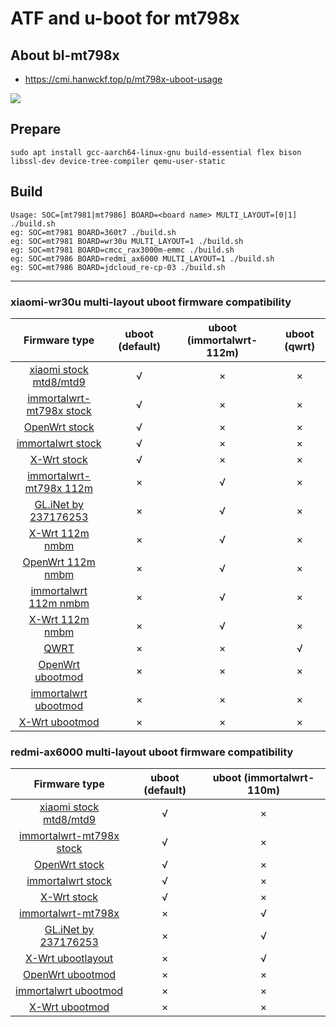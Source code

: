 # ATF and u-boot for mt798x

## About bl-mt798x
- https://cmi.hanwckf.top/p/mt798x-uboot-usage

![](/u-boot.gif)

## Prepare

```
sudo apt install gcc-aarch64-linux-gnu build-essential flex bison libssl-dev device-tree-compiler qemu-user-static
```

## Build
```
Usage: SOC=[mt7981|mt7986] BOARD=<board name> MULTI_LAYOUT=[0|1] ./build.sh
eg: SOC=mt7981 BOARD=360t7 ./build.sh
eg: SOC=mt7981 BOARD=wr30u MULTI_LAYOUT=1 ./build.sh
eg: SOC=mt7981 BOARD=cmcc_rax3000m-emmc ./build.sh
eg: SOC=mt7986 BOARD=redmi_ax6000 MULTI_LAYOUT=1 ./build.sh
eg: SOC=mt7986 BOARD=jdcloud_re-cp-03 ./build.sh
```

---

### xiaomi-wr30u multi-layout uboot firmware compatibility
|Firmware type|uboot (default)|uboot (immortalwrt-112m)|uboot (qwrt)|
|:----:|:----:|:----:|:----:|
|[xiaomi stock mtd8/mtd9](https://github.com/hanwckf/xiaomi-router-stock-ubi-bin/tree/main/xiaomi-wr30u)|√|×|×|
|[immortalwrt-mt798x stock](https://github.com/hanwckf/immortalwrt-mt798x/blob/openwrt-21.02/target/linux/mediatek/files-5.4/arch/arm64/boot/dts/mediatek/mt7981-xiaomi-mi-router-wr30u-stock.dts)|√|×|×|
|[OpenWrt stock](https://github.com/openwrt/openwrt/blob/main/target/linux/mediatek/dts/mt7981b-xiaomi-mi-router-wr30u-stock.dts)|√|×|×|
|[immortalwrt stock](https://github.com/immortalwrt/immortalwrt/blob/master/target/linux/mediatek/dts/mt7981b-xiaomi-mi-router-wr30u-stock.dts)|√|×|×|
|[X-Wrt stock](https://github.com/x-wrt/x-wrt/blob/master/target/linux/mediatek/dts/mt7981b-xiaomi-mi-router-wr30u-stock.dts)|√|×|×|
|[immortalwrt-mt798x 112m](https://github.com/hanwckf/immortalwrt-mt798x/blob/openwrt-21.02/target/linux/mediatek/files-5.4/arch/arm64/boot/dts/mediatek/mt7981-xiaomi-mi-router-wr30u-112m.dts)|×|√|×|
|[GL.iNet by 237176253](https://www.right.com.cn/forum/thread-8297881-1-1.html)|×|√|×|
|[X-Wrt 112m nmbm](https://github.com/x-wrt/x-wrt/blob/master/target/linux/mediatek/dts/mt7981b-xiaomi-mi-router-wr30u-112m-nmbm.dts)|×|√|×|
|[OpenWrt 112m nmbm](https://github.com/openwrt/openwrt/blob/main/target/linux/mediatek/dts/mt7981b-xiaomi-mi-router-wr30u-112m-nmbm.dts)|×|√|×|
|[immortalwrt 112m nmbm](https://github.com/immortalwrt/immortalwrt/blob/master/target/linux/mediatek/dts/mt7981b-xiaomi-mi-router-wr30u-112m-nmbm.dts)|×|√|×|
|[X-Wrt 112m nmbm](https://github.com/x-wrt/x-wrt/blob/master/target/linux/mediatek/dts/mt7981b-xiaomi-mi-router-wr30u-112m-nmbm.dts)|×|√|×|
|[QWRT](https://www.right.com.cn/forum/thread-8284824-1-1.html)|×|×|√|
|[OpenWrt ubootmod](https://github.com/openwrt/openwrt/blob/main/target/linux/mediatek/dts/mt7981b-xiaomi-mi-router-wr30u-ubootmod.dts)|×|×|×|
|[immortalwrt ubootmod](https://github.com/immortalwrt/immortalwrt/blob/master/target/linux/mediatek/dts/mt7981b-xiaomi-mi-router-wr30u-ubootmod.dts)|×|×|×|
|[X-Wrt ubootmod](https://github.com/x-wrt/x-wrt/blob/master/target/linux/mediatek/dts/mt7981b-xiaomi-mi-router-wr30u-ubootmod.dts)|×|×|×|

### redmi-ax6000 multi-layout uboot firmware compatibility
|Firmware type|uboot (default)|uboot (immortalwrt-110m)|
|:----:|:----:|:----:|
|[xiaomi stock mtd8/mtd9](https://github.com/hanwckf/xiaomi-router-stock-ubi-bin/tree/main/redmi-ax6000)|√|×|
|[immortalwrt-mt798x stock](https://github.com/hanwckf/immortalwrt-mt798x/blob/openwrt-21.02/target/linux/mediatek/files-5.4/arch/arm64/boot/dts/mediatek/mt7986a-xiaomi-redmi-router-ax6000-stock.dts)|√|×|
|[OpenWrt stock](https://github.com/openwrt/openwrt/blob/main/target/linux/mediatek/dts/mt7986a-xiaomi-redmi-router-ax6000-stock.dts)|√|×|
|[immortalwrt stock](https://github.com/immortalwrt/immortalwrt/blob/master/target/linux/mediatek/dts/mt7986a-xiaomi-redmi-router-ax6000-stock.dts)|√|×|
|[X-Wrt stock](https://github.com/x-wrt/x-wrt/blob/master/target/linux/mediatek/dts/mt7986a-xiaomi-redmi-router-ax6000-stock.dts)|√|×|
|[immortalwrt-mt798x](https://github.com/hanwckf/immortalwrt-mt798x/blob/openwrt-21.02/target/linux/mediatek/files-5.4/arch/arm64/boot/dts/mediatek/mt7986a-xiaomi-redmi-router-ax6000.dts)|×|√|
|[GL.iNet by 237176253](https://www.right.com.cn/forum/thread-8297881-1-1.html)|×|√|
|[X-Wrt ubootlayout](https://github.com/x-wrt/x-wrt/blob/master/target/linux/mediatek/dts/mt7986a-xiaomi-redmi-router-ax6000-ubootlayout.dts)|×|√|
|[OpenWrt ubootmod](https://github.com/openwrt/openwrt/blob/main/target/linux/mediatek/dts/mt7986a-xiaomi-redmi-router-ax6000-ubootmod.dts)|×|×|
|[immortalwrt ubootmod](https://github.com/immortalwrt/immortalwrt/blob/master/target/linux/mediatek/dts/mt7986a-xiaomi-redmi-router-ax6000-ubootmod.dts)|×|×|
|[X-Wrt ubootmod](https://github.com/x-wrt/x-wrt/blob/master/target/linux/mediatek/dts/mt7986a-xiaomi-redmi-router-ax6000-ubootmod.dts)|×|×|
